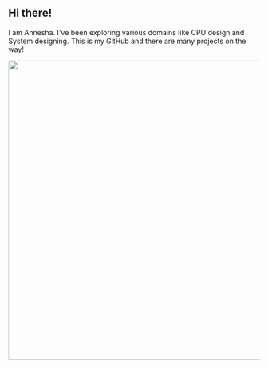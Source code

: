 ## Hi there!

I am Annesha. I've been exploring various domains like CPU design and System designing. This is my GitHub and there are many projects on the way!

<div align="center">
  <img src="https://media.giphy.com/media/LMcB8XospGZO8UQq87/giphy.gif" width="600"\>
</div>
